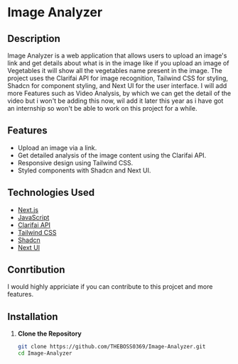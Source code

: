 # Image Analyzer

## Description

Image Analyzer is a web application that allows users to upload an image's link and get details about what is in the image like if you upload an image of Vegetables it will show all the vegetables name present in the image. The project uses the Clarifai API for image recognition, Tailwind CSS for styling, Shadcn for component styling, and Next UI for the user interface. I will add more Features such as Video Analysis, by which we can get the detail of the video but i won't be adding this now, wil add it later this year as i have got an internship so won't be able to work on this project for a while. 

## Features

- Upload an image via a link.
- Get detailed analysis of the image content using the Clarifai API.
- Responsive design using Tailwind CSS.
- Styled components with Shadcn and Next UI.

## Technologies Used

- [Next.js](https://nextjs.org/)
- [JavaScript](https://developer.mozilla.org/en-US/docs/Web/JavaScript)
- [Clarifai API](https://www.clarifai.com/)
- [Tailwind CSS](https://tailwindcss.com/)
- [Shadcn](https://shadcn.dev/)
- [Next UI](https://nextui.org/)

## Conrtibution

I would highly appriciate if you can contribute to this projcet and more features.

## Installation

1. **Clone the Repository**

   ```bash
   git clone https://github.com/THEBOSS0369/Image-Analyzer.git
   cd Image-Analyzer

